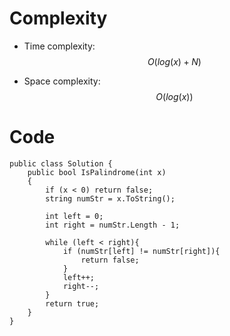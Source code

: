 # Complexity
- Time complexity: $$O(log(x) + N)$$

- Space complexity: $$O(log(x))$$

# Code
```
public class Solution {
    public bool IsPalindrome(int x)
    {
        if (x < 0) return false;
        string numStr = x.ToString();

        int left = 0;
        int right = numStr.Length - 1;

        while (left < right){
            if (numStr[left] != numStr[right]){
                return false;
            }
            left++;
            right--;
        }
        return true;
    }
}
```
